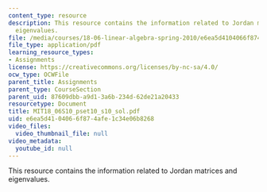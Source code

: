 ```yaml
---
content_type: resource
description: This resource contains the information related to Jordan matrices and
  eigenvalues.
file: /media/courses/18-06-linear-algebra-spring-2010/e6ea5d4104066f874afe1c34e06b8268_MIT18_06S10_pset10_s10_sol.pdf
file_type: application/pdf
learning_resource_types:
- Assignments
license: https://creativecommons.org/licenses/by-nc-sa/4.0/
ocw_type: OCWFile
parent_title: Assignments
parent_type: CourseSection
parent_uid: 87609dbb-a9d1-3a6b-234d-62de21a20433
resourcetype: Document
title: MIT18_06S10_pset10_s10_sol.pdf
uid: e6ea5d41-0406-6f87-4afe-1c34e06b8268
video_files:
  video_thumbnail_file: null
video_metadata:
  youtube_id: null
---
```

This resource contains the information related to Jordan matrices and eigenvalues.